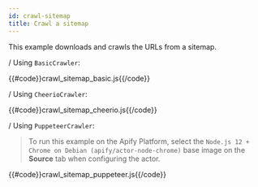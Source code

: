 ```yaml
---
id: crawl-sitemap
title: Crawl a sitemap
---
```


This example downloads and crawls the URLs from a sitemap.

<!--DOCUSAURUS_CODE_TABS-->

<!-- BasicCrawler -->
/
Using `BasicCrawler`:

{{#code}}crawl_sitemap_basic.js{{/code}}

<!-- CheerioCrawler -->
/
Using `CheerioCrawler`:

{{#code}}crawl_sitemap_cheerio.js{{/code}}

<!-- PuppeteerCrawler -->
/
Using `PuppeteerCrawler`:

 > To run this example on the Apify Platform, select the `Node.js 12 + Chrome on Debian (apify/actor-node-chrome)` 
 >base image on the **Source** tab when configuring the actor.

{{#code}}crawl_sitemap_puppeteer.js{{/code}}

<!--END_DOCUSAURUS_CODE_TABS-->
